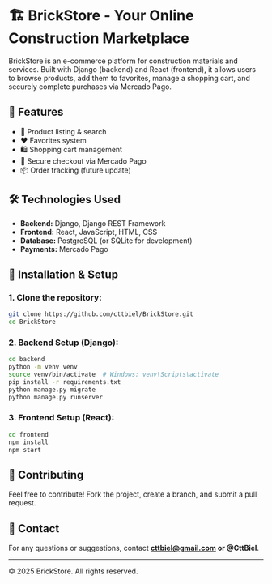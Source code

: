 # 🏗️ BrickStore - Your Online Construction Marketplace

BrickStore is an e-commerce platform for construction materials and services. Built with Django (backend) and React (frontend), it allows users to browse products, add them to favorites, manage a shopping cart, and securely complete purchases via Mercado Pago.

## 🚀 Features
- 🛒 Product listing & search
- ❤️ Favorites system
- 🛍️ Shopping cart management
- 🔐 Secure checkout via Mercado Pago
- 📦 Order tracking (future update)

## 🛠️ Technologies Used
- **Backend:** Django, Django REST Framework
- **Frontend:** React, JavaScript, HTML, CSS
- **Database:** PostgreSQL (or SQLite for development)
- **Payments:** Mercado Pago

## 📌 Installation & Setup
### **1. Clone the repository:**
```bash
git clone https://github.com/cttbiel/BrickStore.git
cd BrickStore
```

### **2. Backend Setup (Django):**
```bash
cd backend
python -m venv venv
source venv/bin/activate  # Windows: venv\Scripts\activate
pip install -r requirements.txt
python manage.py migrate
python manage.py runserver
```

### **3. Frontend Setup (React):**
```bash
cd frontend
npm install
npm start
```

## 🤝 Contributing
Feel free to contribute! Fork the project, create a branch, and submit a pull request. 

## 📧 Contact
For any questions or suggestions, contact **cttbiel@gmail.com or @CttBiel**.

---
© 2025 BrickStore. All rights reserved. 